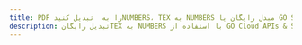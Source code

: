 ---title: PDF را به  تبدیل کنیدNUMBERS، TEX به NUMBERS مبدل رایگان یا GO SDKdescription: تبدیل رایگانTEX به NUMBERS با استفاده از GO Cloud APIs & SDK همچنین اسناد PDF را در Cloud ایجاد، ویرایش و رندر کنید.---